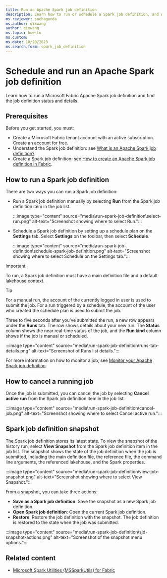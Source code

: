 ```yaml
---
title: Run an Apache Spark job definition
description: Learn how to run or schedule a Spark job definition, and where to find the job definition status and details.
ms.reviewer: snehagunda
ms.author: qixwang
author: qixwang
ms.topic: how-to
ms.custom:
ms.date: 10/20/2023
ms.search.form: spark_job_definition
---
```


# Schedule and run an Apache Spark job definition

Learn how to run a Microsoft Fabric Apache Spark job definition and find the job definition status and details.

## Prerequisites

Before you get started, you must:

- Create a Microsoft Fabric tenant account with an active subscription. [Create an account for free](../fundamentals/fabric-trial.md).
- Understand the Spark job definition: see [What is an Apache Spark job definition?](spark-job-definition.md).
- Create a Spark job definition: see [How to create an Apache Spark job definition in Fabric](create-spark-job-definition.md).

## How to run a Spark job definition

There are two ways you can run a Spark job definition:

- Run a Spark job definition manually by selecting **Run** from the Spark job definition item in the job list.

  :::image type="content" source="media\run-spark-job-definition\select-run.png" alt-text="Screenshot showing where to select Run.":::

- Schedule a Spark job definition by setting up a schedule plan on the **Settings** tab. Select **Settings** on the toolbar, then select **Schedule**.

  :::image type="content" source="media\run-spark-job-definition\schedule-spark-job-definition.png" alt-text="Screenshot showing where to select Schedule on the Settings tab.":::

> [!IMPORTANT]
> To run, a Spark job definition must have a main definition file and a default lakehouse context.

> [!TIP]
> For a manual run, the account of the currently logged in user is used to submit the job. For a run triggered by a schedule, the account of the user who created the schedule plan is used to submit the job.

Three to five seconds after you've submitted the run, a new row appears under the **Runs** tab. The row shows details about your new run. The **Status** column shows the near real-time status of the job, and the **Run kind** column shows if the job is manual or scheduled.

:::image type="content" source="media\run-spark-job-definition\runs-tab-details.png" alt-text="Screenshot of Runs list details.":::

For more information on how to monitor a job, see [Monitor your Apache Spark job definition](monitor-spark-job-definitions.md).

## How to cancel a running job

Once the job is submitted, you can cancel the job by selecting **Cancel active run** from the Spark job definition item in the job list.

:::image type="content" source="media\run-spark-job-definition\cancel-job.png" alt-text="Screenshot showing where to select Cancel active run.":::

## Spark job definition snapshot

The Spark job definition stores its latest state. To view the snapshot of the history run, select **View Snapshot** from the Spark job definition item in the job list. The snapshot shows the state of the job definition when the job is submitted, including the main definition file, the reference file, the command line arguments, the referenced lakehouse, and the Spark properties.

:::image type="content" source="media\run-spark-job-definition\view-job-snapshot.png" alt-text="Screenshot showing where to select View Snapshot.":::

From a snapshot, you can take three actions:

- **Save as a Spark job definition**: Save the snapshot as a new Spark job definition.
- **Open Spark job definition**: Open the current Spark job definition.
- **Restore**: Restore the job definition with the snapshot. The job definition is restored to the state when the job was submitted.

:::image type="content" source="media\run-spark-job-definition\sjd-snapshot-actions.png" alt-text="Screenshot of the snapshot menu options.":::

## Related content

- [Microsoft Spark Utilities (MSSparkUtils) for Fabric](microsoft-spark-utilities.md)
